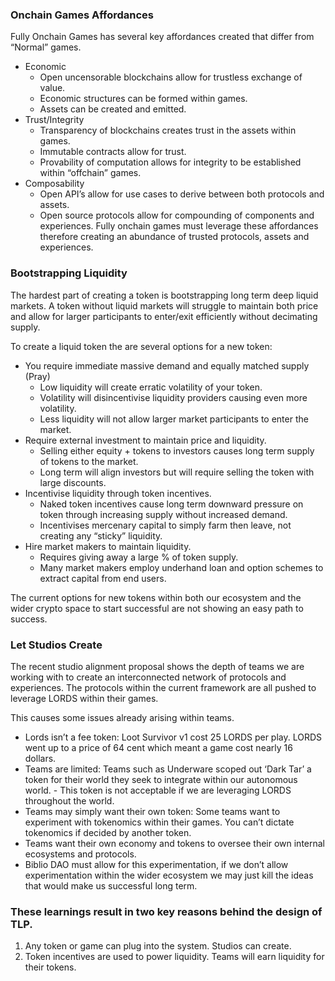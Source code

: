 ### Onchain Games Affordances
Fully Onchain Games has several key affordances created that differ from “Normal” games.
- Economic
    - Open uncensorable blockchains allow for trustless exchange of value.
    - Economic structures can be formed within games.
    - Assets can be created and emitted.
- Trust/Integrity
    - Transparency of blockchains creates trust in the assets within games.
    - Immutable contracts allow for trust.
    - Provability of computation allows for integrity to be established within “offchain” games.
- Composability
    - Open API’s allow for use cases to derive between both protocols and assets.
    - Open source protocols allow for compounding of components and experiences.
Fully onchain games must leverage these affordances therefore creating an abundance of  trusted protocols, assets and experiences.

### Bootstrapping Liquidity
The hardest part of creating a token is bootstrapping long term deep liquid markets. A token without liquid markets will struggle to maintain both price and allow for larger participants to enter/exit efficiently without decimating supply.

To create a liquid token the are several options for a new token:

- You require immediate massive demand and equally matched supply (Pray)
    - Low liquidity will create erratic volatility of your token.
    - Volatility will disincentivise liquidity providers causing even more volatility.
    - Less liquidity will not allow larger market participants to enter the market.
- Require external investment to maintain price and liquidity. 
    - Selling either equity + tokens to investors causes long term supply of tokens to the market.
    - Long term will align investors but will require selling the token with large discounts.
- Incentivise liquidity through token incentives.
    - Naked token incentives cause long term downward pressure on token through increasing supply without increased demand.
    - Incentivises mercenary capital to simply farm then leave, not creating any “sticky” liquidity.
- Hire market makers to maintain liquidity.
    - Requires giving away a large % of token supply.
    - Many market makers employ underhand loan and option schemes to extract capital from end users.

The current options for new tokens within both our ecosystem and the wider crypto space to start successful are not showing an easy path to success.

### Let Studios Create
The recent studio alignment proposal shows the depth of teams we are working with to create an interconnected network of protocols and experiences. The protocols within the current framework are all pushed to leverage LORDS within their games.

This causes some issues already arising within teams. 

- Lords isn’t a fee token: Loot Survivor v1 cost 25 LORDS per play. LORDS went up to a price of 64 cent which meant a game cost nearly 16 dollars.
- Teams are limited: Teams such as Underware scoped out ‘Dark Tar’ a token for their world they seek to integrate within our autonomous world. - This token is not acceptable if we are leveraging LORDS throughout the world.
- Teams may simply want their own token: Some teams want to experiment with tokenomics within their games. You can’t dictate tokenomics if decided by another token.
- Teams want their own economy and tokens to oversee their own internal ecosystems and protocols.
- Biblio DAO must allow for this experimentation, if we don’t allow experimentation within the wider ecosystem we may just kill the ideas that would make us successful long term.

### These learnings result in two key reasons behind the design of TLP.

1. Any token or game can plug into the system. Studios can create.
2. Token incentives are used to power liquidity. Teams will earn liquidity for their tokens.


